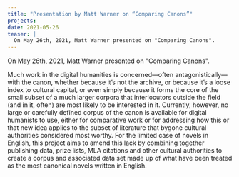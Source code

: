 ```yaml
---
title: "Presentation by Matt Warner on “Comparing Canons”"
projects:
date: 2021-05-26
teaser: |
  On May 26th, 2021, Matt Warner presented on "Comparing Canons".
---
```


On May 26th, 2021, Matt Warner presented on "Comparing Canons".

Much work in the digital humanities is concerned—often antagonistically—with the canon, whether because it’s not the archive, or because it’s a loose index to cultural capital, or even simply because it forms the core of the small subset of a much larger corpora that interlocutors outside the field (and in it, often) are most likely to be interested in it. Currently, however, no large or carefully defined corpus of the canon is available for digital humanists to use, either for comparative work or for addressing how this or that new idea applies to the subset of literature that bygone cultural authorities considered most worthy. For the limited case of novels in English, this project aims to amend this lack by combining together publishing data, prize lists, MLA citations and other cultural authorities to create a corpus and associated data set made up of what have been treated as the most canonical novels written in English.